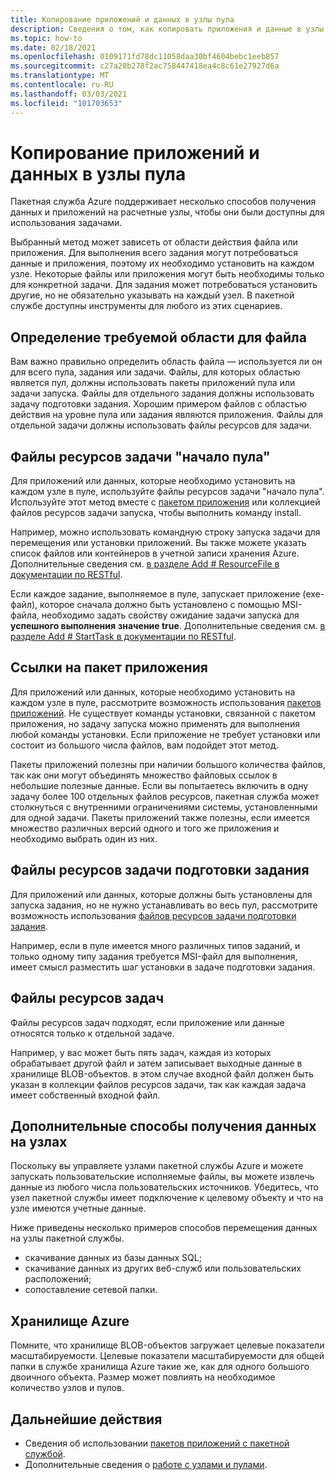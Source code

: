 ```yaml
---
title: Копирование приложений и данных в узлы пула
description: Сведения о том, как копировать приложения и данные в узлы пула.
ms.topic: how-to
ms.date: 02/18/2021
ms.openlocfilehash: 0109171fd78dc11058daa30bf4604bebc1eeb857
ms.sourcegitcommit: c27a20b278f2ac758447418ea4c8c61e27927d6a
ms.translationtype: MT
ms.contentlocale: ru-RU
ms.lasthandoff: 03/03/2021
ms.locfileid: "101703653"
---
```

# <a name="copy-applications-and-data-to-pool-nodes"></a>Копирование приложений и данных в узлы пула

Пакетная служба Azure поддерживает несколько способов получения данных и приложений на расчетные узлы, чтобы они были доступны для использования задачами.

Выбранный метод может зависеть от области действия файла или приложения. Для выполнения всего задания могут потребоваться данные и приложения, поэтому их необходимо установить на каждом узле. Некоторые файлы или приложения могут быть необходимы только для конкретной задачи. Для задания может потребоваться установить другие, но не обязательно указывать на каждый узел. В пакетной службе доступны инструменты для любого из этих сценариев.

## <a name="determine-the-scope-required-of-a-file"></a>Определение требуемой области для файла

Вам важно правильно определить область файла — используется ли он для всего пула, задания или задачи. Файлы, для которых областью является пул, должны использовать пакеты приложений пула или задачи запуска. Файлы для отдельного задания должны использовать задачу подготовки задания. Хорошим примером файлов с областью действия на уровне пула или задания являются приложения. Файлы для отдельной задачи должны использовать файлы ресурсов для задачи.

## <a name="pool-start-task-resource-files"></a>Файлы ресурсов задачи "начало пула"

Для приложений или данных, которые необходимо установить на каждом узле в пуле, используйте файлы ресурсов задачи "начало пула". Используйте этот метод вместе с [пакетом приложения](batch-application-packages.md) или коллекцией файлов ресурсов задачи запуска, чтобы выполнить команду install.  

Например, можно использовать командную строку запуска задачи для перемещения или установки приложений. Вы также можете указать список файлов или контейнеров в учетной записи хранения Azure. Дополнительные сведения см. [в разделе Add # ResourceFile в документации по RESTful](/rest/api/batchservice/pool/add#resourcefile).

Если каждое задание, выполняемое в пуле, запускает приложение (exe-файл), которое сначала должно быть установлено с помощью MSI-файла, необходимо задать свойству ожидание задачи запуска для **успешного выполнения** **значение true**. Дополнительные сведения см. [в разделе Add # StartTask в документации по RESTful](/rest/api/batchservice/pool/add#starttask).

## <a name="application-package-references"></a>Ссылки на пакет приложения

Для приложений или данных, которые необходимо установить на каждом узле в пуле, рассмотрите возможность использования [пакетов приложений](batch-application-packages.md). Не существует команды установки, связанной с пакетом приложения, но задачу запуска можно применять для выполнения любой команды установки. Если приложение не требует установки или состоит из большого числа файлов, вам подойдет этот метод.

Пакеты приложений полезны при наличии большого количества файлов, так как они могут объединять множество файловых ссылок в небольшие полезные данные. Если вы попытаетесь включить в одну задачу более 100 отдельных файлов ресурсов, пакетная служба может столкнуться с внутренними ограничениями системы, установленными для одной задачи. Пакеты приложений также полезны, если имеется множество различных версий одного и того же приложения и необходимо выбрать один из них.

## <a name="job-preparation-task-resource-files"></a>Файлы ресурсов задачи подготовки задания

Для приложений или данных, которые должны быть установлены для запуска задания, но не нужно устанавливать во весь пул, рассмотрите возможность использования [файлов ресурсов задачи подготовки задания](./batch-job-prep-release.md).

Например, если в пуле имеется много различных типов заданий, и только одному типу задания требуется MSI-файл для выполнения, имеет смысл разместить шаг установки в задаче подготовки задания.

## <a name="task-resource-files"></a>Файлы ресурсов задач

Файлы ресурсов задач подходят, если приложение или данные относятся только к отдельной задаче.

Например, у вас может быть пять задач, каждая из которых обрабатывает другой файл и затем записывает выходные данные в хранилище BLOB-объектов. в этом случае входной файл должен быть указан в коллекции файлов ресурсов задачи, так как каждая задача имеет собственный входной файл.

## <a name="additional-ways-to-get-data-onto-nodes"></a>Дополнительные способы получения данных на узлах

Поскольку вы управляете узлами пакетной службы Azure и можете запускать пользовательские исполняемые файлы, вы можете извлечь данные из любого числа пользовательских источников. Убедитесь, что узел пакетной службы имеет подключение к целевому объекту и что на узле имеются учетные данные.

Ниже приведены несколько примеров способов перемещения данных на узлы пакетной службы.

- скачивание данных из базы данных SQL;
- скачивание данных из других веб-служб или пользовательских расположений;
- сопоставление сетевой папки.

## <a name="azure-storage"></a>Хранилище Azure

Помните, что хранилище BLOB-объектов загружает целевые показатели масштабируемости. Целевые показатели масштабируемости для общей папки в службе хранилища Azure такие же, как для одного большого двоичного объекта. Размер может повлиять на необходимое количество узлов и пулов.

## <a name="next-steps"></a>Дальнейшие действия

- Сведения об использовании [пакетов приложений с пакетной службой](batch-application-packages.md).
- Дополнительные сведения о [работе с узлами и пулами](nodes-and-pools.md).
